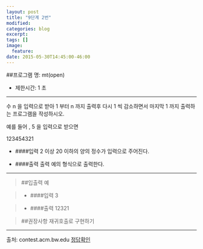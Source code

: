 ```yaml
---
layout: post
title: "9단계 2번"
modified:
categories: blog
excerpt:
tags: []
image:
  feature:
date: 2015-05-30T14:45:00-46:00
---
```


##프로그램 명: mt(open)
- 제한시간: 1 초

----------------------
수 n 을 입력으로 받아 1 부터 n 까지 출력후 다시 1 씩 감소하면서 마지막 1 까지 출력하는 프로그램을 작성하시오.

예를 들어 , 5 을 입력으로 받으면

123454321


- ####입력
2 이상 20 이하의 양의 정수가 입력으로 주어진다.

- ####출력
출력 예의 형식으로 출력한다.



---------
> ##입출력 예

>- ####입력
3

>- ####출력
12321



> ##권장사항
재귀호출로 구현하기


---------------
출처: contest.acm.bw.edu
[정답확인]


[정답확인]: http://183.106.113.109/judgeonline/showmessage.php?pname=mt
[jekyll-gh]: https://github.com/jekyll/jekyll
[jekyll]:    http://jekyllrb.com